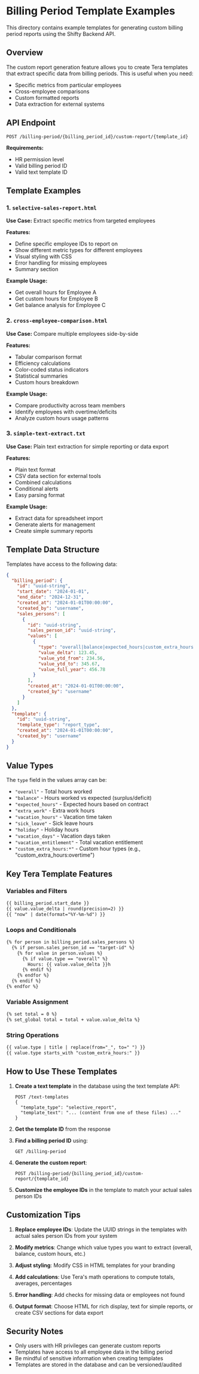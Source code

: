 # Billing Period Template Examples

This directory contains example templates for generating custom billing period reports using the Shifty Backend API.

## Overview

The custom report generation feature allows you to create Tera templates that extract specific data from billing periods. This is useful when you need:

- Specific metrics from particular employees
- Cross-employee comparisons
- Custom formatted reports
- Data extraction for external systems

## API Endpoint

```
POST /billing-period/{billing_period_id}/custom-report/{template_id}
```

**Requirements:**
- HR permission level
- Valid billing period ID
- Valid text template ID

## Template Examples

### 1. `selective-sales-report.html`
**Use Case:** Extract specific metrics from targeted employees

**Features:**
- Define specific employee IDs to report on
- Show different metric types for different employees
- Visual styling with CSS
- Error handling for missing employees
- Summary section

**Example Usage:**
- Get overall hours for Employee A
- Get custom hours for Employee B  
- Get balance analysis for Employee C

### 2. `cross-employee-comparison.html`
**Use Case:** Compare multiple employees side-by-side

**Features:**
- Tabular comparison format
- Efficiency calculations
- Color-coded status indicators
- Statistical summaries
- Custom hours breakdown

**Example Usage:**
- Compare productivity across team members
- Identify employees with overtime/deficits
- Analyze custom hours usage patterns

### 3. `simple-text-extract.txt`
**Use Case:** Plain text extraction for simple reporting or data export

**Features:**
- Plain text format
- CSV data section for external tools
- Combined calculations
- Conditional alerts
- Easy parsing format

**Example Usage:**
- Extract data for spreadsheet import
- Generate alerts for management
- Create simple summary reports

## Template Data Structure

Templates have access to the following data:

```json
{
  "billing_period": {
    "id": "uuid-string",
    "start_date": "2024-01-01", 
    "end_date": "2024-12-31",
    "created_at": "2024-01-01T00:00:00",
    "created_by": "username",
    "sales_persons": [
      {
        "id": "uuid-string",
        "sales_person_id": "uuid-string", 
        "values": [
          {
            "type": "overall|balance|expected_hours|custom_extra_hours:name|vacation_hours|sick_leave|holiday|vacation_days|vacation_entitlement",
            "value_delta": 123.45,
            "value_ytd_from": 234.56,
            "value_ytd_to": 345.67,
            "value_full_year": 456.78
          }
        ],
        "created_at": "2024-01-01T00:00:00",
        "created_by": "username"
      }
    ]
  },
  "template": {
    "id": "uuid-string",
    "template_type": "report_type",
    "created_at": "2024-01-01T00:00:00", 
    "created_by": "username"
  }
}
```

## Value Types

The `type` field in the values array can be:

- `"overall"` - Total hours worked
- `"balance"` - Hours worked vs expected (surplus/deficit)
- `"expected_hours"` - Expected hours based on contract
- `"extra_work"` - Extra work hours
- `"vacation_hours"` - Vacation time taken
- `"sick_leave"` - Sick leave hours
- `"holiday"` - Holiday hours
- `"vacation_days"` - Vacation days taken
- `"vacation_entitlement"` - Total vacation entitlement
- `"custom_extra_hours:*"` - Custom hour types (e.g., "custom_extra_hours:overtime")

## Key Tera Template Features

### Variables and Filters
```html
{{ billing_period.start_date }}
{{ value.value_delta | round(precision=2) }}
{{ "now" | date(format="%Y-%m-%d") }}
```

### Loops and Conditionals
```html
{% for person in billing_period.sales_persons %}
  {% if person.sales_person_id == "target-id" %}
    {% for value in person.values %}
      {% if value.type == "overall" %}
        Hours: {{ value.value_delta }}h
      {% endif %}
    {% endfor %}
  {% endif %}
{% endfor %}
```

### Variable Assignment
```html
{% set total = 0 %}
{% set_global total = total + value.value_delta %}
```

### String Operations
```html
{{ value.type | title | replace(from="_", to=" ") }}
{{ value.type starts_with "custom_extra_hours:" }}
```

## How to Use These Templates

1. **Create a text template** in the database using the text template API:
   ```
   POST /text-templates
   {
     "template_type": "selective_report",
     "template_text": "... (content from one of these files) ..."
   }
   ```

2. **Get the template ID** from the response

3. **Find a billing period ID** using:
   ```
   GET /billing-period
   ```

4. **Generate the custom report**:
   ```
   POST /billing-period/{billing_period_id}/custom-report/{template_id}
   ```

5. **Customize the employee IDs** in the template to match your actual sales person IDs

## Customization Tips

1. **Replace employee IDs**: Update the UUID strings in the templates with actual sales person IDs from your system

2. **Modify metrics**: Change which value types you want to extract (overall, balance, custom hours, etc.)

3. **Adjust styling**: Modify CSS in HTML templates for your branding

4. **Add calculations**: Use Tera's math operations to compute totals, averages, percentages

5. **Error handling**: Add checks for missing data or employees not found

6. **Output format**: Choose HTML for rich display, text for simple reports, or create CSV sections for data export

## Security Notes

- Only users with HR privileges can generate custom reports
- Templates have access to all employee data in the billing period
- Be mindful of sensitive information when creating templates
- Templates are stored in the database and can be versioned/audited